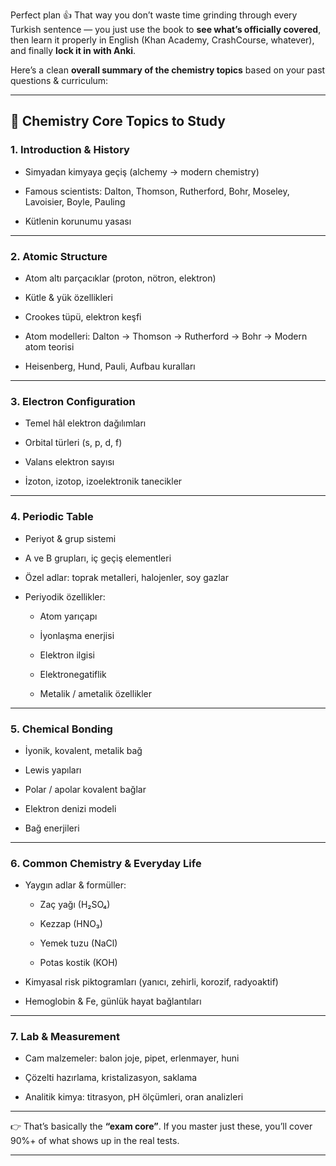 
Perfect plan 👍 That way you don’t waste time grinding through every Turkish sentence — you just use the book to **see what’s officially covered**, then learn it properly in English (Khan Academy, CrashCourse, whatever), and finally **lock it in with Anki**.

Here’s a clean **overall summary of the chemistry topics** based on your past questions & curriculum:

---

## 📘 Chemistry Core Topics to Study

### 1. **Introduction & History**

- Simyadan kimyaya geçiş (alchemy → modern chemistry)
    
- Famous scientists: Dalton, Thomson, Rutherford, Bohr, Moseley, Lavoisier, Boyle, Pauling
    
- Kütlenin korunumu yasası
    

---

### 2. **Atomic Structure**

- Atom altı parçacıklar (proton, nötron, elektron)
    
- Kütle & yük özellikleri
    
- Crookes tüpü, elektron keşfi
    
- Atom modelleri: Dalton → Thomson → Rutherford → Bohr → Modern atom teorisi
    
- Heisenberg, Hund, Pauli, Aufbau kuralları
    

---

### 3. **Electron Configuration**

- Temel hâl elektron dağılımları
    
- Orbital türleri (s, p, d, f)
    
- Valans elektron sayısı
    
- İzoton, izotop, izoelektronik tanecikler
    

---

### 4. **Periodic Table**

- Periyot & grup sistemi
    
- A ve B grupları, iç geçiş elementleri
    
- Özel adlar: toprak metalleri, halojenler, soy gazlar
    
- Periyodik özellikler:
    
    - Atom yarıçapı
        
    - İyonlaşma enerjisi
        
    - Elektron ilgisi
        
    - Elektronegatiflik
        
    - Metalik / ametalik özellikler
        

---

### 5. **Chemical Bonding**

- İyonik, kovalent, metalik bağ
    
- Lewis yapıları
    
- Polar / apolar kovalent bağlar
    
- Elektron denizi modeli
    
- Bağ enerjileri
    

---

### 6. **Common Chemistry & Everyday Life**

- Yaygın adlar & formüller:
    
    - Zaç yağı (H₂SO₄)
        
    - Kezzap (HNO₃)
        
    - Yemek tuzu (NaCl)
        
    - Potas kostik (KOH)
        
- Kimyasal risk piktogramları (yanıcı, zehirli, korozif, radyoaktif)
    
- Hemoglobin & Fe, günlük hayat bağlantıları
    

---

### 7. **Lab & Measurement**

- Cam malzemeler: balon joje, pipet, erlenmayer, huni
    
- Çözelti hazırlama, kristalizasyon, saklama
    
- Analitik kimya: titrasyon, pH ölçümleri, oran analizleri
    

---

👉 That’s basically the **“exam core”**. If you master just these, you’ll cover 90%+ of what shows up in the real tests.

---

